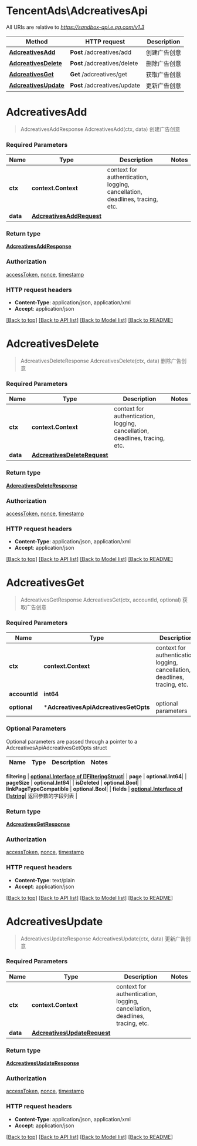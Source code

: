 # TencentAds\AdcreativesApi

All URIs are relative to *https://sandbox-api.e.qq.com/v1.3*

Method | HTTP request | Description
------------- | ------------- | -------------
[**AdcreativesAdd**](AdcreativesApi.md#AdcreativesAdd) | **Post** /adcreatives/add | 创建广告创意
[**AdcreativesDelete**](AdcreativesApi.md#AdcreativesDelete) | **Post** /adcreatives/delete | 删除广告创意
[**AdcreativesGet**](AdcreativesApi.md#AdcreativesGet) | **Get** /adcreatives/get | 获取广告创意
[**AdcreativesUpdate**](AdcreativesApi.md#AdcreativesUpdate) | **Post** /adcreatives/update | 更新广告创意


# **AdcreativesAdd**
> AdcreativesAddResponse AdcreativesAdd(ctx, data)
创建广告创意

### Required Parameters

Name | Type | Description  | Notes
------------- | ------------- | ------------- | -------------
 **ctx** | **context.Context** | context for authentication, logging, cancellation, deadlines, tracing, etc.
  **data** | [**AdcreativesAddRequest**](AdcreativesAddRequest.md)|  | 

### Return type

[**AdcreativesAddResponse**](AdcreativesAddResponse.md)

### Authorization

[accessToken](../README.md#accessToken), [nonce](../README.md#nonce), [timestamp](../README.md#timestamp)

### HTTP request headers

 - **Content-Type**: application/json, application/xml
 - **Accept**: application/json

[[Back to top]](#) [[Back to API list]](../README.md#documentation-for-api-endpoints) [[Back to Model list]](../README.md#documentation-for-models) [[Back to README]](../README.md)

# **AdcreativesDelete**
> AdcreativesDeleteResponse AdcreativesDelete(ctx, data)
删除广告创意

### Required Parameters

Name | Type | Description  | Notes
------------- | ------------- | ------------- | -------------
 **ctx** | **context.Context** | context for authentication, logging, cancellation, deadlines, tracing, etc.
  **data** | [**AdcreativesDeleteRequest**](AdcreativesDeleteRequest.md)|  | 

### Return type

[**AdcreativesDeleteResponse**](AdcreativesDeleteResponse.md)

### Authorization

[accessToken](../README.md#accessToken), [nonce](../README.md#nonce), [timestamp](../README.md#timestamp)

### HTTP request headers

 - **Content-Type**: application/json, application/xml
 - **Accept**: application/json

[[Back to top]](#) [[Back to API list]](../README.md#documentation-for-api-endpoints) [[Back to Model list]](../README.md#documentation-for-models) [[Back to README]](../README.md)

# **AdcreativesGet**
> AdcreativesGetResponse AdcreativesGet(ctx, accountId, optional)
获取广告创意

### Required Parameters

Name | Type | Description  | Notes
------------- | ------------- | ------------- | -------------
 **ctx** | **context.Context** | context for authentication, logging, cancellation, deadlines, tracing, etc.
  **accountId** | **int64**|  | 
 **optional** | ***AdcreativesApiAdcreativesGetOpts** | optional parameters | nil if no parameters

### Optional Parameters
Optional parameters are passed through a pointer to a AdcreativesApiAdcreativesGetOpts struct

Name | Type | Description  | Notes
------------- | ------------- | ------------- | -------------

 **filtering** | [**optional.Interface of []FilteringStruct**](FilteringStruct.md)|  | 
 **page** | **optional.Int64**|  | 
 **pageSize** | **optional.Int64**|  | 
 **isDeleted** | **optional.Bool**|  | 
 **linkPageTypeCompatible** | **optional.Bool**|  | 
 **fields** | [**optional.Interface of []string**](string.md)| 返回参数的字段列表 | 

### Return type

[**AdcreativesGetResponse**](AdcreativesGetResponse.md)

### Authorization

[accessToken](../README.md#accessToken), [nonce](../README.md#nonce), [timestamp](../README.md#timestamp)

### HTTP request headers

 - **Content-Type**: text/plain
 - **Accept**: application/json

[[Back to top]](#) [[Back to API list]](../README.md#documentation-for-api-endpoints) [[Back to Model list]](../README.md#documentation-for-models) [[Back to README]](../README.md)

# **AdcreativesUpdate**
> AdcreativesUpdateResponse AdcreativesUpdate(ctx, data)
更新广告创意

### Required Parameters

Name | Type | Description  | Notes
------------- | ------------- | ------------- | -------------
 **ctx** | **context.Context** | context for authentication, logging, cancellation, deadlines, tracing, etc.
  **data** | [**AdcreativesUpdateRequest**](AdcreativesUpdateRequest.md)|  | 

### Return type

[**AdcreativesUpdateResponse**](AdcreativesUpdateResponse.md)

### Authorization

[accessToken](../README.md#accessToken), [nonce](../README.md#nonce), [timestamp](../README.md#timestamp)

### HTTP request headers

 - **Content-Type**: application/json, application/xml
 - **Accept**: application/json

[[Back to top]](#) [[Back to API list]](../README.md#documentation-for-api-endpoints) [[Back to Model list]](../README.md#documentation-for-models) [[Back to README]](../README.md)

